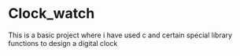 # Clock_watch
This is a basic project where i have used c and certain special library functions to design a digital clock
